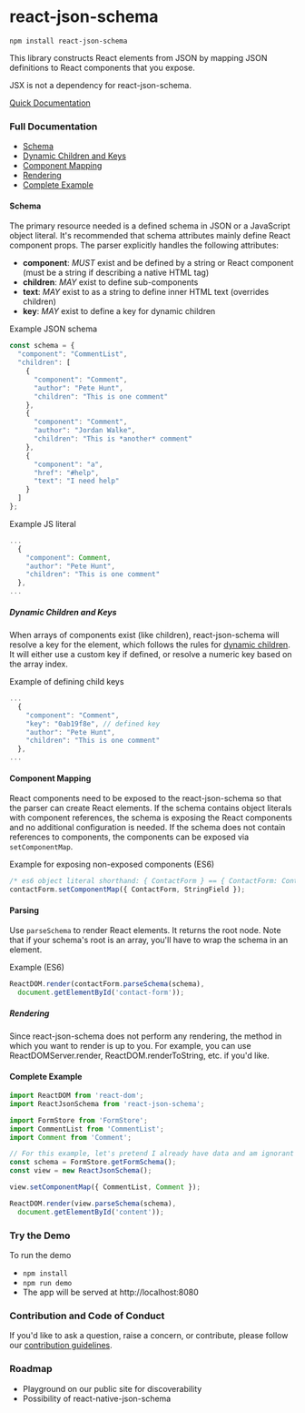 # react-json-schema

`npm install react-json-schema`

This library constructs React elements from JSON by mapping JSON definitions to React components that you expose.

JSX is not a dependency for react-json-schema.

[Quick Documentation](http://techniquesoftware.github.io/react-json-schema/)

### Full Documentation

* [Schema](#schema)
* [Dynamic Children and Keys](#dynamic-children-and-keys)
* [Component Mapping](#component-mapping)
* [Rendering](#rendering)
* [Complete Example](#complete-example)

#### Schema

The primary resource needed is a defined schema in JSON or a JavaScript object literal. It's recommended that schema attributes mainly define React component props. The parser explicitly handles the following attributes:
- **component**: _MUST_ exist and be defined by a string or React component (must be a string if describing a native HTML tag)
- **children**: _MAY_ exist to define sub-components
- **text**: _MAY_ exist to as a string to define inner HTML text (overrides children)
- **key**: _MAY_ exist to define a key for dynamic children

Example JSON schema
```js
const schema = {
  "component": "CommentList",
  "children": [
    {
      "component": "Comment",
      "author": "Pete Hunt",
      "children": "This is one comment"
    },
    {
      "component": "Comment",
      "author": "Jordan Walke",
      "children": "This is *another* comment"
    },
    {
      "component": "a",
      "href": "#help",
      "text": "I need help"
    }
  ]
};
```

Example JS literal
```js
...
  {
    "component": Comment,
    "author": "Pete Hunt",
    "children": "This is one comment"
  },
...
```

##### Dynamic Children and Keys

When arrays of components exist (like children), react-json-schema will resolve a key for the element, which follows the rules for [dynamic children](https://facebook.github.io/react/docs/multiple-components.html#dynamic-children). It will either use a custom key if defined, or resolve a numeric key based on the array index.

Example of defining child keys
```js
...
  {
    "component": "Comment",
    "key": "0ab19f8e", // defined key
    "author": "Pete Hunt",
    "children": "This is one comment"
  },
...
```

#### Component Mapping

React components need to be exposed to the react-json-schema so that the parser can create React elements. If the schema contains object literals with component references, the schema is exposing the React components and no additional configuration is needed. If the schema does not contain references to components, the components can be exposed via `setComponentMap`.

Example for exposing non-exposed components (ES6)
```js
/* es6 object literal shorthand: { ContactForm } == { ContactForm: ContactForm } */
contactForm.setComponentMap({ ContactForm, StringField });
```

#### Parsing

Use `parseSchema` to render React elements. It returns the root node. Note that if your schema's root is an array, you'll have to wrap the schema in an element.

Example (ES6)
```js
ReactDOM.render(contactForm.parseSchema(schema),
  document.getElementById('contact-form'));
```

##### Rendering

Since react-json-schema does not perform any rendering, the method in which you want to render is up to you. For example, you can use ReactDOMServer.render, ReactDOM.renderToString, etc. if you'd like.

#### Complete Example

```js
import ReactDOM from 'react-dom';
import ReactJsonSchema from 'react-json-schema';

import FormStore from 'FormStore';
import CommentList from 'CommentList';
import Comment from 'Comment';

// For this example, let's pretend I already have data and am ignorant of actions
const schema = FormStore.getFormSchema();
const view = new ReactJsonSchema();

view.setComponentMap({ CommentList, Comment });

ReactDOM.render(view.parseSchema(schema),
  document.getElementById('content'));
```

### Try the Demo

To run the demo
* `npm install`
* `npm run demo`
* The app will be served at http://localhost:8080

### Contribution and Code of Conduct

If you'd like to ask a question, raise a concern, or contribute, please follow our [contribution guidelines](CONTRIBUTE.md).

### Roadmap

* Playground on our public site for discoverability
* Possibility of react-native-json-schema
